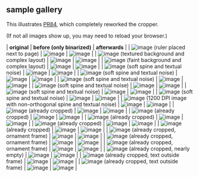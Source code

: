 ## sample gallery

This illustrates [PR84](https://github.com/OCR-D/ocrd_anybaseocr/pull/84), which completely reworked the cropper. 

(If not all images show up, you may need to reload your browser.)

| **original** | **before (only binarized)** | **afterwards** |
| ![image](/pix/dfki_orig_0.png) (ruler placed next to page) | ![image](/pix/dfki_before_0.png) | ![image](/pix/dfki_after_0.png) | 
| ![image](/pix/kalo_orig_0.png) (textured background and complex layout) | ![image](/pix/kalo_before_0.png) | ![image](/pix/kalo_after_0.png) | 
| ![image](/pix/kalo_orig_1.png) (faint background and complex layout) | ![image](/pix/kalo_before_1.png) | ![image](/pix/kalo_after_1.png) | 
| ![image](/pix/euler_orig_0.png) (soft spine and textual noise) | ![image](/pix/euler_before_0.png) | ![image](/pix/euler_after_0.png) | 
| ![image](/pix/euler_orig_1.png) (soft spine and textual noise) | ![image](/pix/euler_before_1.png) | ![image](/pix/euler_after_1.png) | 
| ![image](/pix/euler_orig_2.png) (soft spine and textual noise) | ![image](/pix/euler_before_2.png) | ![image](/pix/euler_after_2.png) | 
| ![image](/pix/euler_orig_3.png) (soft spine and textual noise) | ![image](/pix/euler_before_3.png) | ![image](/pix/euler_after_3.png) | 
| ![image](/pix/euler_orig_4.png) (soft spine and textual noise) | ![image](/pix/euler_before_4.png) | ![image](/pix/euler_after_4.png) | 
| ![image](/pix/euler_orig_5.png) (soft spine and textual noise) | ![image](/pix/euler_before_5.png) | ![image](/pix/euler_after_5.png) | 
| ![image](/pix/jbarth_orig_0.png) (1200 DPI image with non-orthogonal spine and textual noise) | ![image](/pix/jbarth_before_0.png) | ![image](/pix/jbarth_after_0.png) | 
| ![image](/pix/jbarth_orig_1.png) (already cropped) | ![image](/pix/jbarth_before_1.png) | ![image](/pix/jbarth_after_1.png) | 
| ![image](/pix/jbarth_orig_2.png) (already cropped) | ![image](/pix/jbarth_before_2.png) | ![image](/pix/jbarth_after_2.png) | 
| ![image](/pix/jbarth_orig_3.png) (already cropped) | ![image](/pix/jbarth_before_3.png) | ![image](/pix/jbarth_after_3.png) | 
| ![image](/pix/jbarth_orig_4.png) (already cropped) | ![image](/pix/jbarth_before_4.png) | ![image](/pix/jbarth_after_4.png) | 
| ![image](/pix/jbarth_orig_5.png) (already cropped) | ![image](/pix/jbarth_before_5.png) | ![image](/pix/jbarth_after_5.png) | 
| ![image](/pix/dekos_orig_0.png) (already cropped, ornament frame) | ![image](/pix/dekos_before_0.png) | ![image](/pix/dekos_after_0.png) | 
| ![image](/pix/dekos_orig_1.png) (already cropped, ornament frame) | ![image](/pix/dekos_before_1.png) | ![image](/pix/dekos_after_1.png) | 
| ![image](/pix/dekos_orig_2.png) (already cropped, ornament frame) | ![image](/pix/dekos_before_2.png) | ![image](/pix/dekos_after_2.png) | 
| ![image](/pix/dekos_orig_3.png) (already cropped, nearly empty) | ![image](/pix/dekos_before_3.png) | ![image](/pix/dekos_after_3.png) | 
| ![image](/pix/dekos_orig_4.png) (already cropped, text outside frame) | ![image](/pix/dekos_before_4.png) | ![image](/pix/dekos_after_4.png) | 
| ![image](/pix/dekos_orig_5.png) (already cropped, text outside frame) | ![image](/pix/dekos_before_5.png) | ![image](/pix/dekos_after_5.png) | 
